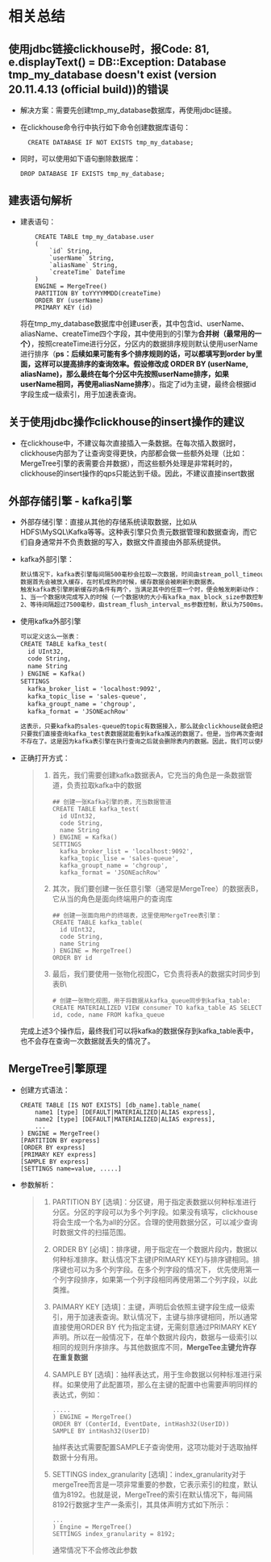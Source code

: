 # 相关总结

## 使用jdbc链接clickhouse时，报Code: 81, e.displayText() = DB::Exception: Database tmp_my_database doesn't exist (version 20.11.4.13 (official build))的错误
* 解决方案：需要先创建tmp_my_database数据库，再使用jdbc链接。

* 在clickhouse命令行中执行如下命令创建数据库语句：
    ```shell script
      CREATE DATABASE IF NOT EXISTS tmp_my_database;
    ```
    
* 同时，可以使用如下语句删除数据库：

    ```shell
    DROP DATABASE IF EXISTS tmp_my_database;
    ```

    

## 建表语句解析
* 建表语句：
    ```shell script
        CREATE TABLE tmp_my_database.user
        (
            `id` String,
            `userName` String,
            `aliasName` String,
            `createTime` DateTime
        )
        ENGINE = MergeTree()
        PARTITION BY toYYYYMMDD(createTime)
        ORDER BY (userName)
        PRIMARY KEY (id)
    ```
    
    将在tmp_my_database数据库中创建user表，其中包含id、userName、aliasName、createTime四个字段，其中使用到的引擎为**合并树（最常用的一个）**，按照createTime进行分区，分区内的数据排序规则默认使用userName进行排序（**ps：后续如果可能有多个排序规则的话，可以都填写到order by里面，这样可以提高排序的查询效率。假设修改成 ORDER BY (userName, aliasName)，那么最终在每个分区中先按照userName排序，如果userName相同，再使用aliasName排序**）。指定了id为主键，最终会根据id字段生成一级索引，用于加速表查询。
    
## 关于使用jdbc操作clickhouse的insert操作的建议
* 在clickhouse中，不建议每次直接插入一条数据。在每次插入数据时，clickhouse内部为了让查询变得更快，内部都会做一些额外处理（比如：MergeTree引擎的表需要合并数据），而这些额外处理是非常耗时的，clickhouse的insert操作的qps只能达到千级。因此，不建议直接insert数据

## 外部存储引擎 - kafka引擎

* 外部存储引擎：直接从其他的存储系统读取数据，比如从HDFS\MySQL\Kafka等等。这种表引擎只负责元数据管理和数据查询，而它们自身通常并不负责数据的写入，数据文件直接由外部系统提供。

* kafka外部引擎：

  ```txt
  默认情况下，kafka表引擎每间隔500毫秒会拉取一次数据，时间由stream_poll_timeout_ms参数控制，默认是500毫秒。
  数据首先会被放入缓存，在时机成熟的时候，缓存数据会被刷新到数据表。
  触发kafka表引擎刷新缓存的条件有两个，当满足其中的任意一个时，便会触发刷新动作：
  1、当一个数据块完成写入的时候（一个数据块的大小有kafka_max_block_size参数控制），默认情况下kafka_max_block_size=max_block_size=65536
  2、等待间隔超过7500毫秒，由stream_flush_interval_ms参数控制，默认为7500ms。
  ```

* 使用kafka外部引擎

  ```txt
  可以定义这么一张表：
  CREATE TABLE kafka_test(
    id UInt32,
    code String,
    name String
  ) ENGINE = Kafka()
  SETTINGS
    kafka_broker_list = 'localhost:9092',
    kafka_topic_lise = 'sales-queue',
    kafka_groupt_name = 'chgroup',
    kafka_format = 'JSONEachRow'
    
  这表示，只要kafka的sales-queue的topic有数据接入，那么就会clickhouse就会把这个数据保存到kafka_test表中。
  只要我们直接查询kafka_test表数据就能看到kafka推送的数据了。但是，当你再次查询数据时，你会发现kafka_test表的数据
  不存在了。这是因为kafka表引擎在执行查询之后就会删除表内的数据。因此，我们可以使用如下正确的方式来使用kafka引擎。
  ```

* 正确打开方式：

  > 1. 首先，我们需要创建kafka数据表A，它充当的角色是一条数据管道，负责拉取kafka中的数据
  >
  >    ```shell
  >    ## 创建一张Kafka引擎的表，充当数据管道
  >    CREATE TABLE kafka_test(
  >      id UInt32,
  >      code String,
  >      name String
  >    ) ENGINE = Kafka()
  >    SETTINGS
  >      kafka_broker_list = 'localhost:9092',
  >      kafka_topic_lise = 'sales-queue',
  >      kafka_groupt_name = 'chgroup',
  >      kafka_format = 'JSONEachRow'
  >    ```
  >
  > 2. 其次，我们要创建一张任意引擎（通常是MergeTree）的数据表B，它从当的角色是面向终端用户的查询库
  >
  >    ```shell
  >    ## 创建一张面向用户的终端表，这里使用MergeTree表引擎：
  >    CREATE TABLE kafka_table(
  >      id UInt32,
  >      code String,
  >      name String
  >    ) ENGINE = MergeTree()
  >    ORDER BY id
  >    ```
  >
  > 3. 最后，我们要使用一张物化视图C，它负责将表A的数据实时同步到表B\
  >
  >    ```shell
  >    # 创建一张物化视图，用于将数据从kafka_queue同步到kafka_table:
  >    CREATE MATERIALIZED VIEW consumer TO kafka_table AS SELECT id, code, name FROM kafka_queue
  >    ```

  完成上述3个操作后，最终我们可以将kafka的数据保存到kafka_table表中，也不会存在查询一次数据就丢失的情况了。

## MergeTree引擎原理

* 创建方式语法：

  ```shell
  CREATE TABLE [IS NOT EXISTS] [db_name].table_name(
      name1 [type] [DEFAULT|MATERIALIZED|ALIAS express],
      name2 [type] [DEFAULT|MATERIALIZED|ALIAS express],
      ...
  ) ENGINE = MergeTree()
  [PARTITION BY express]
  [ORDER BY express]
  [PRIMARY KEY express]
  [SAMPLE BY express]
  [SETTINGS name=value, .....]
  ```

* 参数解析：

  > 1. PARTITION BY [选填]：分区键，用于指定表数据以何种标准进行分区。分区的字段可以为多个列字段。如果没有填写，clickhouse将会生成一个名为all的分区。合理的使用数据分区，可以减少查询时数据文件的扫描范围。
  >
  > 2. ORDER BY [必填]：排序键，用于指定在一个数据片段内，数据以何种标准排序。默认情况下主键(PRIMARY KEY)与排序键相同。排序键也可以为多个列字段。在多个列字段的情况下， 优先使用第一个列字段排序，如果第一个列字段相同再使用第二个列字段，以此类推。
  >
  > 3. PAIMARY KEY [选填]：主键，声明后会依照主键字段生成一级索引，用于加速表查询。默认情况下，主键与排序键相同，所以通常直接使用ORDER BY 代为指定主键，无需刻意通过PRIMARY KEY 声明。所以在一般情况下，在单个数据片段内，数据与一级索引以相同的规则升序排序。与其他数据库不同，**MergeTee主键允许存在重复数据**
  >
  > 4. SAMPLE BY [选填]：抽样表达式，用于生命数据以何种标准进行采样。如果使用了此配置项，那么在主键的配置中也需要声明同样的表达式，例如：
  >
  >    ```shell
  >    .....
  >    ) ENGINE = MergeTree()
  >    ORDER BY (ConterId, EventDate, intHash32(UserID))
  >    SAMPLE BY intHash32(UserID)
  >    ```
  >
  >    抽样表达式需要配置SAMPLE子查询使用，这项功能对于选取抽样数据十分有用。
  >
  > 5. SETTINGS index_granularity [选填]：index_granularity对于mergeTree而言是一项非常重要的参数，它表示索引的粒度，默认值为8192。也就是说，MergeTree的索引在默认情况下，每间隔8192行数据才生产一条索引，其具体声明方式如下所示：
  >
  >    ```shell
  >    ...
  >    ) Engine = MergeTree()
  >    SETTINGS index_granularity = 8192;
  >    ```
  >
  >    通常情况下不会修改此参数